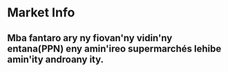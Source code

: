 # Market Info

## Mba fantaro ary ny fiovan'ny vidin'ny entana(PPN) eny amin'ireo supermarchés lehibe amin'ity androany ity.

